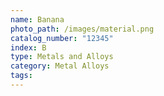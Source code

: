 ```yaml
---
name: Banana
photo_path: /images/material.png
catalog_number: "12345"
index: B
type: Metals and Alloys
category: Metal Alloys
tags:
---
```

